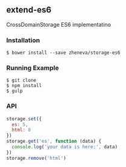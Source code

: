 ## extend-es6
  CrossDomainStorage ES6 implementatino

### Installation

    $ bower install --save zheneva/storage-es6

### Running Example

    $ git clone
    $ npm install 
    $ gulp

### API

```js
storage.set({
  es: 5,
  html: 8
})
storage.get('es', function (data) {
  console.log('your data is here:', data)    
})
storage.remove('html')

```

